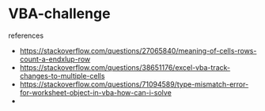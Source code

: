 # VBA-challenge

references
- https://stackoverflow.com/questions/27065840/meaning-of-cells-rows-count-a-endxlup-row
- https://stackoverflow.com/questions/38651176/excel-vba-track-changes-to-multiple-cells
- https://stackoverflow.com/questions/71094589/type-mismatch-error-for-worksheet-object-in-vba-how-can-i-solve
- 
